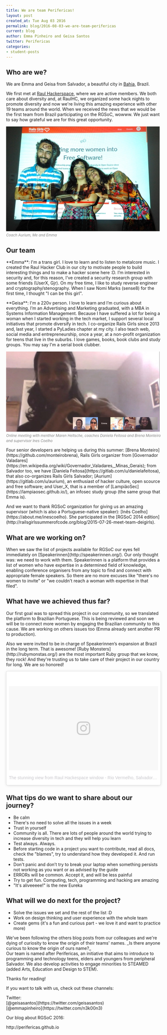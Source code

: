 ```yaml
---
title: We are team Perifericas!
layout: post
created_at: Tue Aug 03 2016
permalink: blog/2016-08-03-we-are-team-perifericas
current: blog
author: Emma Pinheiro and Geisa Santos
twitter: Perifericas
categories:
- student-posts
---
```

<h2>Who are we?</h2>

We are Emma and Geisa from Salvador, a beautiful city in [Bahia](https://en.wikipedia.org/wiki/Salvador,_Bahia), Brazil.

We first met at [Raul Hackerspace](http://raulhc.cc/), where we are active members. We both care about diversity and, at RaulHC, we organized some hack nights to promote diversity and now we're living this amazing experience with other 19 teams around the world. When we received the news that we would be the first team from Brazil participating on the RGSoC, wowww. We just want to say how grateful we are for this great opportunity.

<p><img src="/img/blog/2016/perifericas-coach-aurium.jpg" alt="Team Perifericas" /><font color="grey"><small><i>Coach Aurium, Me and Emma</i></small></font></p>

<h2>Our team</h2>
<p>
**Emma**: I'm a trans girl. I love to learn and to listen to metalcore music. I created the Raul Hacker Club in our city to motivate people to build interesting things and to make a hacker scene here :D. I’m interested in security and, for this reason, I've created a security research group with some friends (UserX, Gjr). On my free time, I like to study reverse engineer and cryptography/stenography. When I saw Nomi Marks (sense8) for the first time, I thought "I can be this girl".
</p>

<p>
**Geisa**: I'm a 220v person. I love to learn and I’m curious about everything. I’m an Advertising and Marketing graduated, with a MBA in Systems Information Management. Because I have suffered a lot for being a woman when I started working in the tech market, I support several local initiatives that promote diversify in tech. I co-organize Rails Girls since 2013 and, last year, I started a PyLadies chapter at my city. I also teach web, social media and entrepreneurship, once a year, at a non-profit organization for teens that live in the suburbs.
I love games, books, book clubs and study groups. You may say I'm a serial book clubber.
</p>

<p><img src="/img/blog/2016/perifericas-online-meeting.jpg" alt="Team Perifericas" /><font color="grey"><small><i>Online meeting with menthor Maren Heltsche, coaches Daniela Feitosa and Brena Monteiro and supervisor Ines Coelho</i></small></font></p>

<p>
Four senior developers are helping us during this summer: [Brena Monteiro](https://github.com/monteirobrena), Rails Girls organizer from [Governador Valadares](https://en.wikipedia.org/wiki/Governador_Valadares,_Minas_Gerais); from Salvador too, we have [Daniela Feitosa](https://gitlab.com/u/danielafeitosa), that also co-organizes Rails Girls Salvador; [Aurium](https://gitlab.com/u/aurium), an enthusiast of hacker culture, open scource and free software; and User_X, that is a member of [LampiãoSec](https://lampiaosec.github.io/), an infosec study group (the same group that Emma is).</p>

<p>And we want to thank RGSoC organization for giving us an amazing supervisor (which is also a Portuguese-native speaker): [Inês Coelho](https://about.me/inescoelho). She participated in the [RGSoC 2014 edition](http://railsgirlssummerofcode.org/blog/2015-07-26-meet-team-deigirls).</p>


<h2>What are we working on?</h2>

<p>When we saw the list of projects available for RGSoC our eyes fell immediately on [Speakerinnen](http://speakerinnen.org/). Our only thought was: we need to work with them. Speakerinnen is a platform that provides a list of women who have expertise in a determined field of knowledge, enabling conference organisers from any topic to find and connect with appropriate female speakers. So there are no more excuses like "there's no women to invite" or "we couldn't reach a woman with expertise in that filed".</p>

<h2>What have we achieved thus far?</h2>

<p>Our first goal was to spread this project in our community, so we translated the platform to Brazilian Portuguese. This is being reviewed and soon we will be to connect more women by engaging the Brazilian community to this cause. We are working on others issues too (Emma already sent another PR to production).</p>

<p>Also we were invited to be in charge of Speakerinnen’s expansion at Brazil in the long term. That is awesome! [Ruby Monsters](http://rubymonstas.org/) are the most important Ruby group that we know, they rock! And they're trusting us to take care of their project in our country for long. We are so honored!

<p>
<blockquote class="instagram-media" data-instgrm-version="7" style=" background:#FFF; border:0; border-radius:3px; box-shadow:0 0 1px 0 rgba(0,0,0,0.5),0 1px 10px 0 rgba(0,0,0,0.15); margin: 1px; max-width:658px; padding:0; width:99.375%; width:-webkit-calc(100% - 2px); width:calc(100% - 2px);"><div style="padding:8px;"> <div style=" background:#F8F8F8; line-height:0; margin-top:40px; padding:28.1944444444% 0; text-align:center; width:100%;"> <div style=" background:url(data:image/png;base64,iVBORw0KGgoAAAANSUhEUgAAACwAAAAsCAMAAAApWqozAAAABGdBTUEAALGPC/xhBQAAAAFzUkdCAK7OHOkAAAAMUExURczMzPf399fX1+bm5mzY9AMAAADiSURBVDjLvZXbEsMgCES5/P8/t9FuRVCRmU73JWlzosgSIIZURCjo/ad+EQJJB4Hv8BFt+IDpQoCx1wjOSBFhh2XssxEIYn3ulI/6MNReE07UIWJEv8UEOWDS88LY97kqyTliJKKtuYBbruAyVh5wOHiXmpi5we58Ek028czwyuQdLKPG1Bkb4NnM+VeAnfHqn1k4+GPT6uGQcvu2h2OVuIf/gWUFyy8OWEpdyZSa3aVCqpVoVvzZZ2VTnn2wU8qzVjDDetO90GSy9mVLqtgYSy231MxrY6I2gGqjrTY0L8fxCxfCBbhWrsYYAAAAAElFTkSuQmCC); display:block; height:44px; margin:0 auto -44px; position:relative; top:-22px; width:44px;"></div></div><p style=" color:#c9c8cd; font-family:Arial,sans-serif; font-size:14px; line-height:17px; margin-bottom:0; margin-top:8px; overflow:hidden; padding:8px 0 7px; text-align:center; text-overflow:ellipsis; white-space:nowrap;"><a href="https://www.instagram.com/p/BHlOlpWB1GP/" style=" color:#c9c8cd; font-family:Arial,sans-serif; font-size:14px; font-style:normal; font-weight:normal; line-height:17px; text-decoration:none;" target="_blank">The stunning view from Raul Hackespace window - Rio Vermelho, Salvador-BA</a> em <time style=" font-family:Arial,sans-serif; font-size:14px; line-height:17px;" datetime="2016-07-08T01:15:23+00:00">Jul 7, 2016 às 6:15 PDT</time></p></div></blockquote>
<script async defer src="//platform.instagram.com/en_US/embeds.js"></script>
</p>

<h2>What tips do we want to share about our journey?</h2>

<ul>
  <li>Be calm</li>
  <li>There's no need to solve all the issues in a week</li>
  <li>Trust in yourself</li>
  <li>Community is all. There are lots of people around the world trying to increase diversity in tech and they will help you learn</li>
  <li>Test always. Always.</li>
  <li>Before starting code in a project you want to contribute, read all docs, check the "blames", try to understand how they developed it. And run tests.</li>
  <li>Don't panic and don’t try to break your laptop when something persists not working as you want or as advised by the guide</li>
  <li>ERRORs will be common. Accept it, and will be less painful</li>
  <li>Try to get fun. Computing, tech, programming and hacking are amazing</li>
  <li>"It's aliveeeee!" is the new Eureka</li>
</ul>

<h2>What will we do next for the project?</h2>

<ul>
  <li>Solve the issues we set and the rest of the list :D</li>
  <li>Work on design thinking and user experience with the whole team</li>
  <li>Create gems (it's a fun and curious part - we love it and want to practice more)</li>
</ul>

<p>
We've been following the others blog posts from our colleagues and we're dying of curiosity to know the origin of their teams' names.
_Is there anyone curious to know the origin of ours name?_<br>
Our team is named after Perifericas, an initiative that aims to introduce to programming and technology teens, elders and youngers from peripheral Salvador. We also develop activities to engage minorities to STEAMED (added Arts, Education and Design to STEM).</p>

<p>Thanks for reading!</p>

<p>If you want to talk with us, check out these channels:</p>

<p>Twitter:
<br>[@geisasantos](https://twitter.com/geisasantos)
<br>[@emmapinheiro](https://twitter.com/n3k00n3)

<p>Our blog about RGSoC 2016:</p>
http://perifericas.github.io
